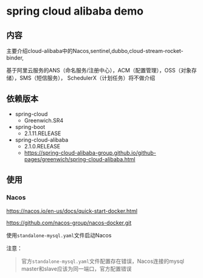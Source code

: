# spring cloud alibaba demo

## 内容

主要介绍cloud-alibaba中的Nacos,sentinel,dubbo,cloud-stream-rocket-binder,

基于阿里云服务的ANS（命名服务/注册中心），ACM（配置管理），OSS（对象存储），SMS（短信服务），
SchedulerX（计划任务）将不做介绍

## 依赖版本

- spring-cloud
    - Greenwich.SR4
- spring-boot
    - 2.1.11.RELEASE
- spring-cloud-alibaba 
    - 2.1.0.RELEASE
    - https://spring-cloud-alibaba-group.github.io/github-pages/greenwich/spring-cloud-alibaba.html


## 使用

### Nacos

https://nacos.io/en-us/docs/quick-start-docker.html

https://github.com/nacos-group/nacos-docker.git

使用`standalone-mysql.yaml`文件启动Nacos

注意：

> 官方`standalone-mysql.yaml`文件配置存在错误，Nacos连接的mysql master和slave应该为同一端口，官方配置错误